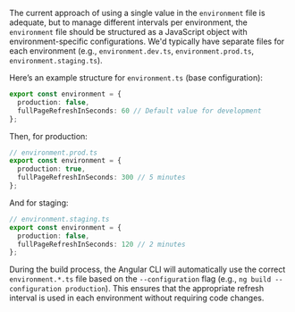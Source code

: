 The current approach of using a single value in the `environment` file is adequate, but to manage different intervals per environment, the `environment` file should be structured as a JavaScript object with environment-specific configurations.  We'd typically have separate files for each environment (e.g., `environment.dev.ts`, `environment.prod.ts`, `environment.staging.ts`).

Here’s an example structure for `environment.ts` (base configuration):

```typescript
export const environment = {
  production: false,
  fullPageRefreshInSeconds: 60 // Default value for development
};
```

Then, for production:

```typescript
// environment.prod.ts
export const environment = {
  production: true,
  fullPageRefreshInSeconds: 300 // 5 minutes
};
```

And for staging:

```typescript
// environment.staging.ts
export const environment = {
  production: false,
  fullPageRefreshInSeconds: 120 // 2 minutes
};
```

During the build process, the Angular CLI will automatically use the correct `environment.*.ts` file based on the `--configuration` flag (e.g., `ng build --configuration production`).  This ensures that the appropriate refresh interval is used in each environment without requiring code changes.